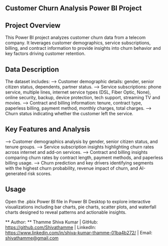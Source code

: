 ## Customer Churn Analysis Power BI Project

## Project Overview
This Power BI project analyzes customer churn data from a telecom company. It leverages customer demographics, service subscriptions, billing, and contract information to provide insights into churn behavior and key factors driving customer retention.

## Data Description

The dataset includes:
--> Customer demographic details: gender, senior citizen status, dependents, partner status.
--> Service subscriptions: phone service, multiple lines, internet service types (DSL, Fiber Optic, None), online security, backup, device protection, tech support, streaming TV and movies.
--> Contract and billing information: tenure, contract type, paperless billing, payment method, monthly charges, total charges.
--> Churn status indicating whether the customer left the service.

## Key Features and Analysis
--> Customer demographics analysis by gender, senior citizen status, and tenure groups.
--> Service subscription insights highlighting churn rates across internet and add-on services.
--> Contract and billing insights comparing churn rates by contract length, payment methods, and paperless billing usage.
--> Churn prediction and key drivers identifying segments with the highest churn probability, revenue impact of churn, and AI-generated risk scores.

## Usage
Open the .pbix Power BI file in Power BI Desktop to explore interactive visualizations including bar charts, pie charts, scatter plots, and waterfall charts designed to reveal patterns and actionable insights.

** Author: **
Thamme Shiva Kumar
| GitHub: https://github.com/Shivathamme
| LinkedIn: https://www.linkedin.com/in/shiva-kumar-thamme-01ba4b272/
| Email: shivathamme@gmail.com


